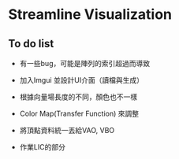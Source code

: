 # Streamline Visualization
## To do list
* 有一些bug，可能是陣列的索引超過而導致
* 加入Imgui 並設計UI介面（讀檔與生成）
* 根據向量場長度的不同，顏色也不一樣
* Color Map(Transfer Function) 來調整
* 將頂點資料統一丟給VAO, VBO

* 作業LIC的部分